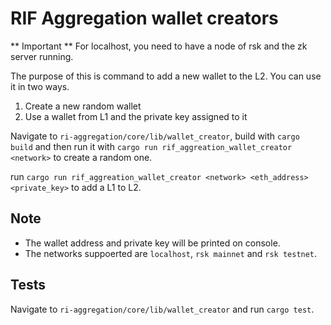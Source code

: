 # RIF Aggregation wallet creators

** Important ** For localhost, you need to have a node of rsk and the zk server running.

The purpose of this is command to add a new wallet to the L2. You can use it in two ways.

1. Create a new random wallet
2. Use a wallet from L1 and the private key assigned to it

Navigate to `ri-aggregation/core/lib/wallet_creator`, build with `cargo build` and then run it with
`cargo run rif_aggreation_wallet_creator <network>` to create a random one.

run `cargo run rif_aggreation_wallet_creator <network> <eth_address> <private_key>` to add a L1 to L2.

## Note

- The wallet address and private key will be printed on console.
- The networks suppoerted are `localhost`, `rsk mainnet` and `rsk testnet`.

## Tests

Navigate to `ri-aggregation/core/lib/wallet_creator` and run `cargo test`.
